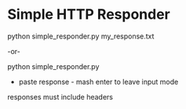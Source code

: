 # Simple HTTP Responder

python simple\_responder.py my\_response.txt

-or-

python simple\_responder.py
* paste response - mash enter to leave input mode
    
responses must include headers
